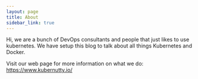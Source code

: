 ```yaml
---
layout: page
title: About
sidebar_link: true
---
```


<p class="message">
  Hi, we are a bunch of DevOps consultants and people that just likes to use kubernetes.
  We have setup this blog to talk about all things Kubernetes and Docker.
</p>
<p class="message">
Visit our web page for more information on what we do: <a href="https://www.kubernutty.io/">https://www.kubernutty.io/</a>
</p>
